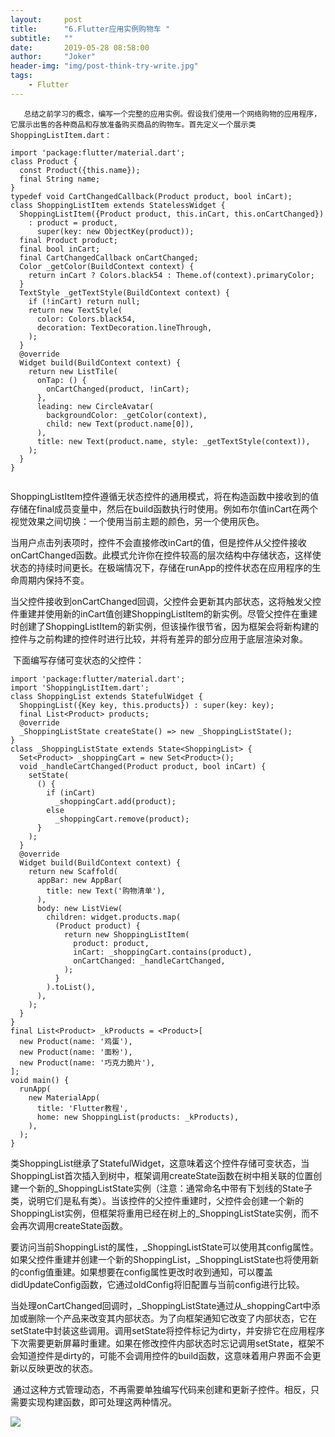 ```yaml
---
layout:     post
title:      "6.Flutter应用实例购物车 "
subtitle:   ""
date:       2019-05-28 08:58:00
author:     "Joker"
header-img: "img/post-think-try-write.jpg"
tags:
    - Flutter
---
```






       总结之前学习的概念，编写一个完整的应用实例。假设我们使用一个网络购物的应用程序，它展示出售的各种商品和存放准备购买商品的购物车。首先定义一个展示类ShoppingListItem.dart：

```
import 'package:flutter/material.dart';
class Product {
  const Product({this.name});
  final String name;
}
typedef void CartChangedCallback(Product product, bool inCart);
class ShoppingListItem extends StatelessWidget {
  ShoppingListItem({Product product, this.inCart, this.onCartChanged})
    : product = product,
      super(key: new ObjectKey(product));
  final Product product;
  final bool inCart;
  final CartChangedCallback onCartChanged;
  Color _getColor(BuildContext context) {
    return inCart ? Colors.black54 : Theme.of(context).primaryColor;
  }
  TextStyle _getTextStyle(BuildContext context) {
    if (!inCart) return null;
    return new TextStyle(
      color: Colors.black54,
      decoration: TextDecoration.lineThrough,
    );
  }
  @override
  Widget build(BuildContext context) {
    return new ListTile(
      onTap: () {
        onCartChanged(product, !inCart);
      },
      leading: new CircleAvatar(
        backgroundColor: _getColor(context),
        child: new Text(product.name[0]),
      ),
      title: new Text(product.name, style: _getTextStyle(context)),
    );
  }
}


```



ShoppingListItem控件遵循无状态控件的通用模式，将在构造函数中接收到的值存储在final成员变量中，然后在build函数执行时使用。例如布尔值inCart在两个视觉效果之间切换：一个使用当前主题的颜色，另一个使用灰色。

当用户点击列表项时，控件不会直接修改inCart的值，但是控件从父控件接收onCartChanged函数。此模式允许你在控件较高的层次结构中存储状态，这样使状态的持续时间更长。在极端情况下，存储在runApp的控件状态在应用程序的生命周期内保持不变。

当父控件接收到onCartChanged回调，父控件会更新其内部状态，这将触发父控件重建并使用新的inCart值创建ShoppingListItem的新实例。尽管父控件在重建时创建了ShoppingListItem的新实例，但该操作很节省，因为框架会将新构建的控件与之前构建的控件时进行比较，并将有差异的部分应用于底层渲染对象。

 下面编写存储可变状态的父控件：

```
import 'package:flutter/material.dart';
import 'ShoppingListItem.dart';
class ShoppingList extends StatefulWidget {
  ShoppingList({Key key, this.products}) : super(key: key);
  final List<Product> products;
  @override
  _ShoppingListState createState() => new _ShoppingListState();
}
class _ShoppingListState extends State<ShoppingList> {
  Set<Product> _shoppingCart = new Set<Product>();
  void _handleCartChanged(Product product, bool inCart) {
    setState(
      () {
        if (inCart)
          _shoppingCart.add(product);
        else
          _shoppingCart.remove(product);
      }
    );
  }
  @override
  Widget build(BuildContext context) {
    return new Scaffold(
      appBar: new AppBar(
        title: new Text('购物清单'),
      ),
      body: new ListView(
        children: widget.products.map(
          (Product product) {
            return new ShoppingListItem(
              product: product,
              inCart: _shoppingCart.contains(product),
              onCartChanged: _handleCartChanged,
            );
          }
        ).toList(),
      ),
    );
  }
}
final List<Product> _kProducts = <Product>[
  new Product(name: '鸡蛋'),
  new Product(name: '面粉'),
  new Product(name: '巧克力脆片'),
];
void main() {
  runApp(
    new MaterialApp(
      title: 'Flutter教程',
      home: new ShoppingList(products: _kProducts),
    ),
  );
}

```



类ShoppingList继承了StatefulWidget，这意味着这个控件存储可变状态，当ShoppingList首次插入到树中，框架调用createState函数在树中相关联的位置创建一个新的_ShoppingListState实例（注意：通常命名中带有下划线的State子类，说明它们是私有类）。当该控件的父控件重建时，父控件会创建一个新的ShoppingList实例，但框架将重用已经在树上的_ShoppingListState实例，而不会再次调用createState函数。

要访问当前ShoppingList的属性，_ShoppingListState可以使用其config属性。如果父控件重建并创建一个新的ShoppingList，_ShoppingListState也将使用新的config值重建。如果想要在config属性更改时收到通知，可以覆盖didUpdateConfig函数，它通过oldConfig将旧配置与当前config进行比较。

当处理onCartChanged回调时，_ShoppingListState通过从_shoppingCart中添加或删除一个产品来改变其内部状态。为了向框架通知它改变了内部状态，它在setState中封装这些调用。调用setState将控件标记为dirty，并安排它在应用程序下次需要更新屏幕时重建。如果在修改控件内部状态时忘记调用setState，框架不会知道控件是dirty的，可能不会调用控件的build函数，这意味着用户界面不会更新以反映更改的状态。

 通过这种方式管理动态，不再需要单独编写代码来创建和更新子控件。相反，只需要实现构建函数，即可处理这两种情况。

![](https://img-blog.csdn.net/20161108214029789)










































